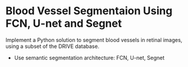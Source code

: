 # Blood Vessel Segmentaion Using FCN, U-net and Segnet
Implement a Python solution to segment blood vessels in retinal images, using a subset of the DRIVE database.
- Use semantic segmentation architecture: FCN, U-net, Segnet
